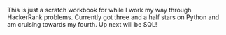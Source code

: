 This is just a scratch workbook for while I work my way through HackerRank problems.
Currently got three and a half stars on Python and am cruising towards my fourth.
Up next will be SQL!
